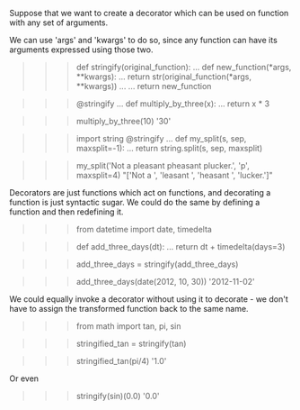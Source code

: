 Suppose that we want to create a decorator which can be used on function with any set of arguments.

We can use 'args' and 'kwargs' to do so, since any function can have its arguments expressed using those two.

>>> def stringify(original_function):
...     def new_function(*args, **kwargs):
...         return str(original_function(*args, **kwargs))
...
...     return new_function

>>> @stringify
... def multiply_by_three(x):
...     return x * 3

>>> multiply_by_three(10)
'30'

>>> import string
>>> @stringify
... def my_split(s, sep, maxsplit=-1):
...     return string.split(s, sep, maxsplit)

>>> my_split('Not a pleasant pheasant plucker.', 'p', maxsplit=4)
"['Not a ', 'leasant ', 'heasant ', 'lucker.']"

Decorators are just functions which act on functions, and decorating a function is just syntactic sugar. We could do the same by defining a function and then redefining it.

>>> from datetime import date, timedelta

>>> def add_three_days(dt):
...     return dt + timedelta(days=3)

>>> add_three_days = stringify(add_three_days)

>>> add_three_days(date(2012, 10, 30))
'2012-11-02'

We could equally invoke a decorator without using it to decorate - we don't have to assign the transformed function back to the same name.

>>> from math import tan, pi, sin

>>> stringified_tan = stringify(tan)

>>> stringified_tan(pi/4)
'1.0'

Or even
>>> stringify(sin)(0.0)
'0.0'
